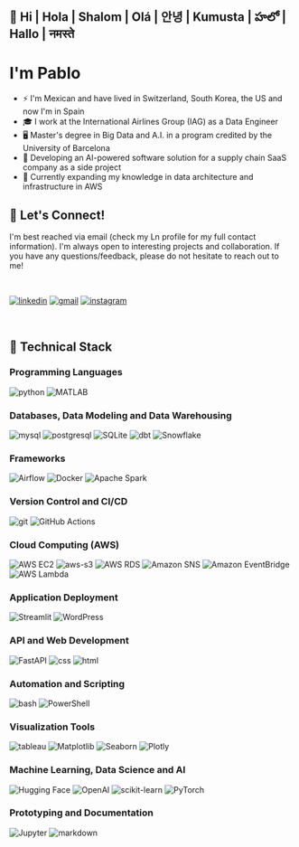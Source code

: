 ## 👋  Hi | Hola | Shalom | Olá | 안녕 | Kumusta | హలో  | Hallo | नमस्ते 

# I'm Pablo

- ⚡ I'm Mexican and have lived in Switzerland, South Korea, the US and now I'm in Spain
- 🎓 I work at the International Airlines Group (IAG) as a Data Engineer
- 🖥️ Master's degree in Big Data and A.I. in a program credited by the University of Barcelona
- 🔭 Developing an AI-powered software solution for a supply chain SaaS company as a side project
- 🌱 Currently expanding my knowledge in data architecture and infrastructure in AWS

## 🤝 Let's Connect!

I'm best reached via email (check my Ln profile for my full contact information). I'm always open to interesting projects and collaboration. If you have any questions/feedback, please do not hesitate to reach out to me!

<br/>

[![linkedin](https://skillicons.dev/icons?i=linkedin)](https://www.linkedin.com/in/myln-pablo/)
[![gmail](https://skillicons.dev/icons?i=gmail)](pablo.devdt@gmail.com)
[![instagram](https://skillicons.dev/icons?i=instagram)](https://www.instagram.com/pablovicruiz/?hl=en)

<br/>

## 💼 Technical Stack
### Programming Languages
![python](https://img.shields.io/badge/Python-3776AB?style=for-the-badge&logo=python&logoColor=white)
![MATLAB](https://img.shields.io/badge/MATLAB-0076A8?style=for-the-badge&logo=mathworks&logoColor=white)

### Databases, Data Modeling and Data Warehousing
![mysql](https://img.shields.io/badge/MySQL-00000F?style=for-the-badge&logo=mysql&logoColor=white)
![postgresql](https://img.shields.io/badge/PostgreSQL-316192?style=for-the-badge&logo=postgresql&logoColor=white)
![SQLite](https://img.shields.io/badge/SQLite-003B57?style=for-the-badge&logo=sqlite&logoColor=white)
![dbt](https://img.shields.io/badge/dbt-FF694B?style=for-the-badge&logo=dbt&logoColor=white)
![Snowflake](https://img.shields.io/badge/Snowflake-29B5E8?style=for-the-badge&logo=Snowflake&logoColor=white)

### Frameworks
![Airflow](https://img.shields.io/badge/Airflow-017CEE?style=for-the-badge&logo=apache-airflow&logoColor=white)
![Docker](https://img.shields.io/badge/Docker-2496ED?style=for-the-badge&logo=docker&logoColor=white)
![Apache Spark](https://img.shields.io/badge/Apache%20Spark-E25A1C?style=for-the-badge&logo=Apache%20Spark&logoColor=white)

### Version Control and CI/CD
![git](https://img.shields.io/badge/GIT-E44C30?style=for-the-badge&logo=git&logoColor=white)
![GitHub Actions](https://img.shields.io/badge/GitHub%20Actions-2088FF?style=for-the-badge&logo=GitHub%20Actions&logoColor=white)

### Cloud Computing (AWS)
![AWS EC2](https://img.shields.io/badge/AWS_EC2-232F3E?style=for-the-badge&logo=amazon-aws&logoColor=white)
![aws-s3](https://img.shields.io/badge/aws%20s3-569A31?style=for-the-badge&logo=amazon%20s3&logoColor=white)
![AWS RDS](https://img.shields.io/badge/AWS_RDS-232F3E?style=for-the-badge&logo=amazon-aws&logoColor=white)
![Amazon SNS](https://img.shields.io/badge/Amazon%20SNS-FF9900?style=for-the-badge&logo=Amazon%20AWS&logoColor=white)
![Amazon EventBridge](https://img.shields.io/badge/Amazon%20EventBridge-FF4F8B?style=for-the-badge&logo=Amazon%20AWS&logoColor=white)
![AWS Lambda](https://img.shields.io/badge/AWS%20Lambda-FF9900?style=for-the-badge&logo=Amazon%20AWS&logoColor=white)

### Application Deployment
![Streamlit](https://img.shields.io/badge/Streamlit-FF4B4B?style=for-the-badge&logo=streamlit&logoColor=white)
![WordPress](https://img.shields.io/badge/WordPress-21759B?style=for-the-badge&logo=wordpress&logoColor=white)

### API and Web Development
![FastAPI](https://img.shields.io/badge/FastAPI-009688?style=for-the-badge&logo=fastapi&logoColor=white)
![css](	https://img.shields.io/badge/CSS-239120?&style=for-the-badge&logo=css3&logoColor=white)
![html](https://img.shields.io/badge/HTML-239120?style=for-the-badge&logo=html5&logoColor=white)

### Automation and Scripting
![bash](https://img.shields.io/badge/bash-4EAA25?style=for-the-badge&logo=gnu%20bash&logoColor=white)
![PowerShell](https://img.shields.io/badge/PowerShell-5391FE?style=for-the-badge&logo=powershell&logoColor=white)

### Visualization Tools
![tableau](https://img.shields.io/badge/Tableau-E97627?style=for-the-badge&logo=Tableau&logoColor=white)
![Matplotlib](https://img.shields.io/badge/Matplotlib-3776AB?style=for-the-badge&logo=matplotlib&logoColor=white)
![Seaborn](https://img.shields.io/badge/Seaborn-4EAEF2?style=for-the-badge&logo=seaborn&logoColor=white)
![Plotly](https://img.shields.io/badge/Plotly-239120?style=for-the-badge&logo=plotly&logoColor=white)

### Machine Learning, Data Science and AI
![Hugging Face](https://img.shields.io/badge/Hugging_Face-FFD000?style=for-the-badge&logo=huggingface&logoColor=white)
![OpenAI](https://img.shields.io/badge/OpenAI-00FFD1?style=for-the-badge&logo=openai&logoColor=white)
![scikit-learn](https://img.shields.io/badge/scikit--learn-F7931E?style=for-the-badge&logo=scikit-learn&logoColor=white)
![PyTorch](https://img.shields.io/badge/PyTorch-EE4C2C?style=for-the-badge&logo=pytorch&logoColor=white)

### Prototyping and Documentation
![Jupyter](https://img.shields.io/badge/Jupyter-F37626?style=for-the-badge&logo=Jupyter&logoColor=white)
![markdown](https://img.shields.io/badge/Markdown-000000?style=for-the-badge&logo=markdown&logoColor=white)
